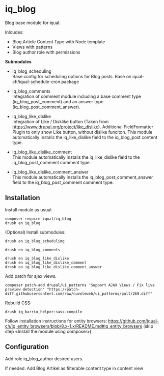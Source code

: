 # iq_blog

Blog base module for iqual.

Inlcudes:
 - Blog Article Content Type with Node template
 - Views with patterns
 - Blog author role with permissions

 **Submodules**
- iq_blog_scheduling\
Base config for scheduling options for Blog posts. Base on iqual-ch/iqual-schedule-cron package


- iq_blog_comments\
Integration of comment module including a base comment type (iq_blog_post_comment) and an answer type (iq_blog_post_comment_answer).

- iq_blog_like_dislike\
Integration of Like / Disklike button (Taken from https://www.drupal.org/project/like_dislike). Additional FieldFormatter Plugin to only show Like button, without dislike funciton. This module automatically installs the iq_like_dislike field to the iq_blog_post content type.

- iq_blog_like_dislike_comment\
This module automatically installs the iq_like_dislike field to the iq_blog_post_comment comment type.

- iq_blog_like_dislike_comment_answer\
This module automatically installs the iq_blog_post_comment_answer field to the iq_blog_post_comment comment type.

## Installation

Install module as usual:

    composer require iqual/iq_blog
    drush en iq_blog

(Optional) Install submodules:

    drush en iq_blog_scheduling

    drush en iq_blog_comments

    drush en iq_blog_like_dislike
    drush en iq_blog_like_dislike_comment
    dresh en iq_blog_like_dislike_comment_answer


Add patch for ajax views.

    composer patch-add drupal/ui_patterns "Support AJAX Views / Fix live preview detection" "https://patch-diff.githubusercontent.com/raw/nuvoleweb/ui_patterns/pull/269.diff"


Rebuild CSS:

    drush iq_barrio_helper:sass-compile


Follow installation instructions for entity browsers:
https://github.com/iqual-ch/iq_entity_browsers/blob/8.x-1.x/README.md#iq_entity_browsers (skip step «Install the module using composer»)


## Configuration

Add role iq_blog_author desired users.

If needed: Add Blog Artikel as filterable content type in content view

